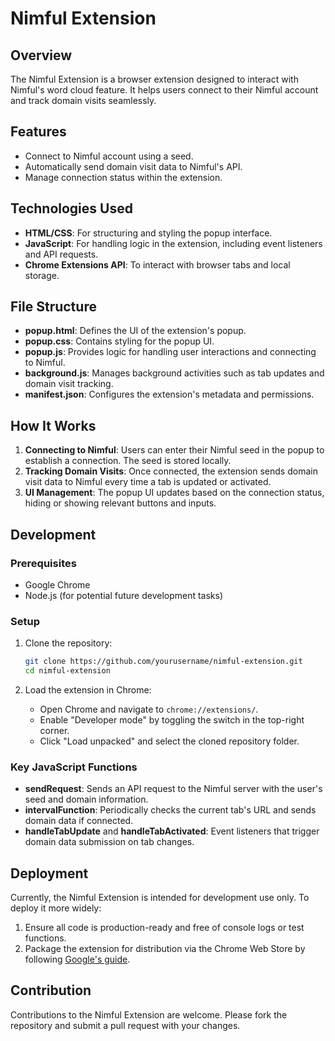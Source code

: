 # Nimful Extension

## Overview

The Nimful Extension is a browser extension designed to interact with Nimful's word cloud feature. It helps users connect to their Nimful account and track domain visits seamlessly.

## Features

- Connect to Nimful account using a seed.
- Automatically send domain visit data to Nimful's API.
- Manage connection status within the extension.

## Technologies Used

- **HTML/CSS**: For structuring and styling the popup interface.
- **JavaScript**: For handling logic in the extension, including event listeners and API requests.
- **Chrome Extensions API**: To interact with browser tabs and local storage.

## File Structure

- **popup.html**: Defines the UI of the extension's popup.
- **popup.css**: Contains styling for the popup UI.
- **popup.js**: Provides logic for handling user interactions and connecting to Nimful.
- **background.js**: Manages background activities such as tab updates and domain visit tracking.
- **manifest.json**: Configures the extension's metadata and permissions.

## How It Works

1. **Connecting to Nimful**: Users can enter their Nimful seed in the popup to establish a connection. The seed is stored locally.
2. **Tracking Domain Visits**: Once connected, the extension sends domain visit data to Nimful every time a tab is updated or activated.
3. **UI Management**: The popup UI updates based on the connection status, hiding or showing relevant buttons and inputs.

## Development

### Prerequisites

- Google Chrome
- Node.js (for potential future development tasks)

### Setup

1. Clone the repository:
    ```bash
    git clone https://github.com/yourusername/nimful-extension.git
    cd nimful-extension
    ```

2. Load the extension in Chrome:
    - Open Chrome and navigate to `chrome://extensions/`.
    - Enable "Developer mode" by toggling the switch in the top-right corner.
    - Click "Load unpacked" and select the cloned repository folder.

### Key JavaScript Functions

- **sendRequest**: Sends an API request to the Nimful server with the user's seed and domain information.
- **intervalFunction**: Periodically checks the current tab's URL and sends domain data if connected.
- **handleTabUpdate** and **handleTabActivated**: Event listeners that trigger domain data submission on tab changes.

## Deployment

Currently, the Nimful Extension is intended for development use only. To deploy it more widely:

1. Ensure all code is production-ready and free of console logs or test functions.
2. Package the extension for distribution via the Chrome Web Store by following [Google's guide](https://developer.chrome.com/docs/webstore/publish/).

## Contribution

Contributions to the Nimful Extension are welcome. Please fork the repository and submit a pull request with your changes.
